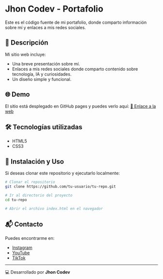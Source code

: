 # Jhon Codev - Portafolio

Este es el código fuente de mi portafolio, donde comparto información sobre mí y enlaces a mis redes sociales.

## 🚀 Descripción
Mi sitio web incluye:
- Una breve presentación sobre mí.
- Enlaces a mis redes sociales donde comparto contenido sobre tecnología, IA y curiosidades.
- Un diseño simple y funcional.

## 🌐 Demo
El sitio está desplegado en GitHub pages y puedes verlo aquí: [🔗 Enlace a la web](https://tu-enlace.vercel.app)

## 🛠 Tecnologías utilizadas
- HTML5
- CSS3

## 📂 Instalación y Uso
Si deseas clonar este repositorio y ejecutarlo localmente:

```bash
# Clonar el repositorio
git clone https://github.com/tu-usuario/tu-repo.git

# Ir al directorio del proyecto
cd tu-repo

# Abrir el archivo index.html en el navegador
```

## 📬 Contacto
Puedes encontrarme en:
- [Instagram](https://www.instagram.com/jhoncodev/)
- [YouTube](https://www.youtube.com/@JhonCodev/)
- [TikTok](https://www.tiktok.com/@jhoncodev/)

---
💻 Desarrollado por **Jhon Codev**
